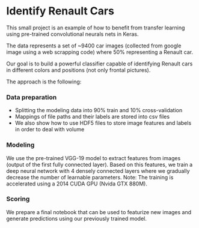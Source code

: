 # Identify Renault Cars

This small project is an example of how to benefit from transfer learning using pre-trained convolutional neurals nets in Keras.

The data represents a set of ~9400 car images (collected from google image using a web scrapping code) where 50% representing a Renault car.

Our goal is to build a powerful classifier capable of identifying Renault cars in different colors and positions (not only frontal pictures).

The approach is the following:


### Data preparation

* Splitting the modeling data into 90% train and 10% cross-validation
* Mappings of file paths and their labels are stored into csv files
* We also show how to use HDF5 files to store image features and labels in order to deal with volume


### Modeling

We use the pre-trained VGG-19 model to extract features from images (output of the first fully connected layer).
Based on this features, we train a deep neural network with 4 densely connected layers where we gradually decrease the number of learnable parameters.
Note: The training is accelerated using a 2014 CUDA GPU (Nvida GTX 880M).


### Scoring

We prepare a final notebook that can be used to featurize new images and generate predictions using our previously trained model.

